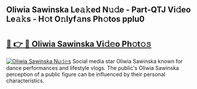 ## Oliwia Sawinska Le𝚊𝚔ed N𝚞𝚍e - Part-QTJ Vi𝚍eo Le𝚊𝚔s - H𝚘t O𝚗lyf𝚊ns Ph𝚘tos pplu0

# <h2><a href="http://hf8ftk2.feru.top/?c=Oliwia+Sawinska">🔗 👉 🔴 Oliwia Sawinska Vi𝚍𝚎o Ph𝚘t𝚘𝚜</a></h2>

[![Oliwia Sawinska Nu𝚍𝚎s](https://i.imgur.com/0TWrTi3.gif)](http://hf8ftk2.feru.top/?c=Oliwia+Sawinska)
Social media star Oliwia Sawinska known for dance performances and lifestyle vlogs. The public's Oliwia Sawinska perception of a public figure can be influenced by their personal characteristics. 

